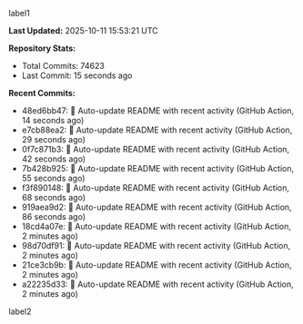 
label1 
<!-- ACTIVITY_START -->
**Last Updated:** 2025-10-11 15:53:21 UTC

**Repository Stats:**
- Total Commits: 74623
- Last Commit: 15 seconds ago

**Recent Commits:**
- 48ed6bb47: 🤖 Auto-update README with recent activity (GitHub Action, 14 seconds ago)
- e7cb88ea2: 🤖 Auto-update README with recent activity (GitHub Action, 29 seconds ago)
- 0f7c871b3: 🤖 Auto-update README with recent activity (GitHub Action, 42 seconds ago)
- 7b428b925: 🤖 Auto-update README with recent activity (GitHub Action, 55 seconds ago)
- f3f890148: 🤖 Auto-update README with recent activity (GitHub Action, 68 seconds ago)
- 919aea9d2: 🤖 Auto-update README with recent activity (GitHub Action, 86 seconds ago)
- 18cd4a07e: 🤖 Auto-update README with recent activity (GitHub Action, 2 minutes ago)
- 98d70df91: 🤖 Auto-update README with recent activity (GitHub Action, 2 minutes ago)
- 21ce3cb9b: 🤖 Auto-update README with recent activity (GitHub Action, 2 minutes ago)
- a22235d33: 🤖 Auto-update README with recent activity (GitHub Action, 2 minutes ago)
<!-- ACTIVITY_END -->

label2
